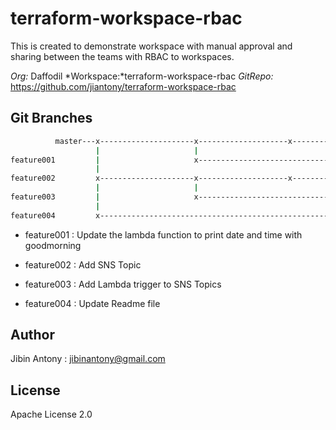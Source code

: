 # terraform-workspace-rbac

This is created to demonstrate workspace with manual approval and sharing between the teams with RBAC to workspaces.

*Org:* Daffodil
*Workspace:*terraform-workspace-rbac
*GitRepo:* https://github.com/jiantony/terraform-workspace-rbac

## Git Branches

```bash
          master---x---------------------x--------------------x----------------------x---------------x--------------
                   |                     |                                                           |
feature001         |                     x-----------------------------------------------------------x
                   |
feature002         x---------------------x--------------------x----------------------x----------------x------------
                   |                     |                                           |
feature003         |                     x-------------------------------------------x
                   |
feature004         x-----------------------------------------------------------------------------------------------
```
- feature001 : Update the lambda function to print date and time with goodmorning

- feature002 : Add SNS Topic

- feature003 : Add Lambda trigger to SNS Topics

- feature004 : Update Readme file

## Author
Jibin Antony : jibinantony@gmail.com

## License
Apache License 2.0
